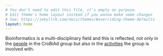 ```yaml
---
# You don't need to edit this file, it's empty on purpose.
# Edit theme's home layout instead if you wanna make some changes
# See: https://jekyllrb.com/docs/themes/#overriding-theme-defaults
layout: home
---
```


Bioinformatics is a multi-disciplinary field and this is reflected, not only in the [people](/people/) in the CroBiAd
group but also in the [activities](/activities/) the group is involved with.
